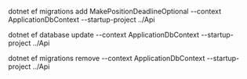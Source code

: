 ﻿dotnet ef migrations add MakePositionDeadlineOptional --context ApplicationDbContext --startup-project ../Api

dotnet ef database update --context ApplicationDbContext --startup-project ../Api

dotnet ef migrations remove --context ApplicationDbContext --startup-project ../Api